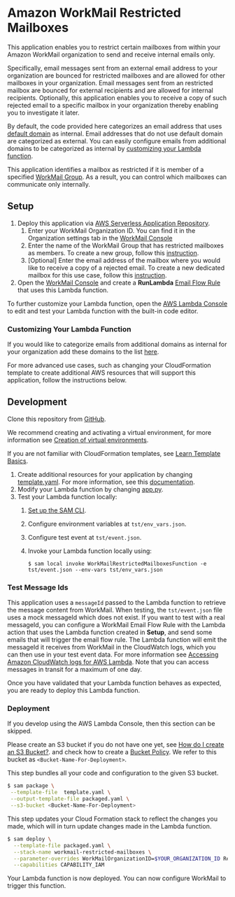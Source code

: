 # Amazon WorkMail Restricted Mailboxes
This application enables you to restrict certain mailboxes from within your Amazon WorkMail organization to send and receive internal emails only. 

Specifically, email messages sent from an external email address to your organization are bounced for restricted mailboxes and are allowed for other mailboxes in your organization. Email messages sent from an restricted mailbox are bounced for external recipients and are allowed for internal recipients. Optionally, this application enables you to receive a copy of such rejected email to a specific mailbox in your organization thereby enabling you to investigate it later.

By default, the code provided here categorizes an email address that uses [default domain](https://docs.aws.amazon.com/workmail/latest/adminguide/default_domain.html) as internal. Email addresses that do not use default domain are categorized as external. You can easily configure emails from additional domains to be categorized as internal by [customizing your Lambda function](https://github.com/aws-samples/amazon-workmail-lambda-templates/tree/master/workmail-restricted-mailboxes-python#customizing-your-lambda-function).

This application identifies a mailbox as restricted if it is member of a specified [WorkMail Group](https://docs.aws.amazon.com/workmail/latest/adminguide/groups_overview.html). As a result, you can control which mailboxes can communicate only internally. 

## Setup
1. Deploy this application via [AWS Serverless Application Repository](https://serverlessrepo.aws.amazon.com/applications/arn:aws:serverlessrepo:us-east-1:489970191081:applications~workmail-restricted-mailboxes-python).
    1. Enter your WorkMail Organization ID. You can find it in the Organization settings tab in the [WorkMail Console](https://console.aws.amazon.com/workmail/) 
    2. Enter the name of the WorkMail Group that has restricted mailboxes as members. To create a new group, follow this [instruction](https://docs.aws.amazon.com/workmail/latest/adminguide/add_new_group.html).
    3. [Optional] Enter the email address of the mailbox where you would like to receive a copy of a rejected email. To create a new dedicated mailbox for this use case, follow this [instruction](https://docs.aws.amazon.com/workmail/latest/adminguide/manage-users.html#add_new_user). 
2. Open the [WorkMail Console](https://console.aws.amazon.com/workmail/) and create a **RunLambda** [Email Flow Rule](https://docs.aws.amazon.com/workmail/latest/adminguide/lambda.html#synchronous-rules) that uses this Lambda function.

To further customize your Lambda function, open the [AWS Lambda Console](https://us-east-1.console.aws.amazon.com/lambda/home?region=us-east-1#/functions) to edit and test your Lambda function with the built-in code editor.

### Customizing Your Lambda Function
If you would like to categorize emails from additional domains as internal for your organization add these domains to the list [here](https://github.com/aws-samples/amazon-workmail-lambda-templates/blob/master/workmail-restricted-mailboxes-python/src/utils.py#L55). 

For more advanced use cases, such as changing your CloudFormation template to create additional AWS resources that will support this application, follow the instructions below.

## Development
Clone this repository from [GitHub](https://github.com/aws-samples/amazon-workmail-lambda-templates).

We recommend creating and activating a virtual environment, for more information see [Creation of virtual environments](https://docs.python.org/3/library/venv.html).

If you are not familiar with CloudFormation templates, see [Learn Template Basics](https://docs.aws.amazon.com/AWSCloudFormation/latest/UserGuide/gettingstarted.templatebasics.html).

1. Create additional resources for your application by changing [template.yaml](https://github.com/aws-samples/amazon-workmail-lambda-templates/blob/master/workmail-restricted-mailboxes-python/template.yaml). For more information, see this [documentation](https://docs.aws.amazon.com/AWSCloudFormation/latest/UserGuide/template-reference.html).
2. Modify your Lambda function by changing [app.py](https://github.com/aws-samples/amazon-workmail-lambdas-templates/blob/master/workmail-restricted-mailboxes-python/src/app.py).
3. Test your Lambda function locally:
    1. [Set up the SAM CLI](https://aws.amazon.com/serverless/sam/).
    2. Configure environment variables at `tst/env_vars.json`.
    3. Configure test event at `tst/event.json`.
    4. Invoke your Lambda function locally using:
    
        `$ sam local invoke WorkMailRestrictedMailboxesFunction -e tst/event.json --env-vars tst/env_vars.json`

### Test Message Ids
This application uses a `messageId` passed to the Lambda function to retrieve the message content from WorkMail. When testing, the `tst/event.json` file uses a mock messageId which does not exist. If you want to test with a real messageId, you can configure a WorkMail Email Flow Rule with the Lambda action that uses the Lambda function created in **Setup**, and send some emails that will trigger the email flow rule. The Lambda function will emit the messageId it receives from WorkMail in the CloudWatch logs, which you can
then use in your test event data. For more information see [Accessing Amazon CloudWatch logs for AWS Lambda](https://docs.aws.amazon.com/lambda/latest/dg/monitoring-cloudwatchlogs.html). Note that you can access messages in transit for a maximum of one day.

Once you have validated that your Lambda function behaves as expected, you are ready to deploy this Lambda function.

### Deployment
If you develop using the AWS Lambda Console, then this section can be skipped.

Please create an S3 bucket if you do not have one yet, see [How do I create an S3 Bucket?](https://docs.aws.amazon.com/AmazonS3/latest/user-guide/create-bucket.html).
and check how to create a [Bucket Policy](https://docs.aws.amazon.com/serverlessrepo/latest/devguide/serverlessrepo-how-to-publish.html#publishing-application-through-cli).
We refer to this bucket as `<Bucket-Name-For-Deployment>`.

This step bundles all your code and configuration to the given S3 bucket. 

```bash
$ sam package \
 --template-file  template.yaml \
 --output-template-file packaged.yaml \
 --s3-bucket <Bucket-Name-For-Deployment>
```

This step updates your Cloud Formation stack to reflect the changes you made, which will in turn update changes made in the Lambda function.
```bash
$ sam deploy \
  --template-file packaged.yaml \
  --stack-name workmail-restricted-mailboxes \
  --parameter-overrides WorkMailOrganizationID=$YOUR_ORGANIZATION_ID RestrictedGroupName=$YOUR_RESTRICTED_GROUP_NAME ReportMailboxAddress=$YOUR_REPORT_MAILBOX\
  --capabilities CAPABILITY_IAM
```
Your Lambda function is now deployed. You can now configure WorkMail to trigger this function.
